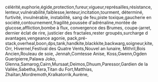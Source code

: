 célérité,euphorie,égide,protection,fureur,vigueur,représailles,résistance,
lenteur,vulnérabilité,faiblesse,lenteur,incitation,tourment,
déterminé,
furtivité,
invulnérable,
instabilité,
sang de feu,piste toxique,gaucherie en société,contournement,fragilité,poussée d'adrénaline,montée de glucose,affliction,bombe à flux, convergence des Brumes, coupe-jarret, dernier éclat de rire, justicier des fractales,rester groupés,surcharge d avantages,vengeance
agonie,
pack,pré-stack,overheal,boon,dps,tank,handkite,blackkite,backwarg,soigneur,kite,
Orr,
Hivernel,Festival des Quatre Vents,Nouvel an lunaire,
Mithril,Bois Ancien,Rouleau de soie,
Jennah,Comtesse Anise,
Koss,Gwenn,Ogden Gueripierre,Palawa Joko,
Glenna,Samarog,Cairn,Mursaat,Deimos,Dhuum,Paressor,Gardien de la Vallée,Sabetha,Xera,Titan du Fort,Matthias,
Zhaïtan,Mordremoth,Kralkatorrik,Aurène,